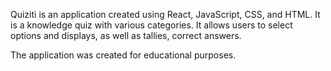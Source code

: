 
Quiziti is an application created using React, JavaScript, CSS, and HTML. 
It is a knowledge quiz with various categories. 
It allows users to select options and displays, as well as tallies, correct answers.

The application was created for educational purposes.
